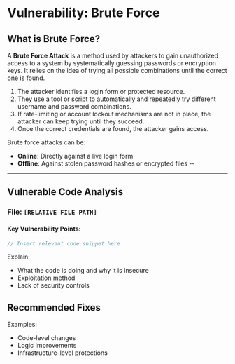 # Vulnerability: Brute Force

## What is Brute Force?

A **Brute Force Attack** is a method used by attackers to gain unauthorized access to a system by systematically guessing passwords or encryption keys. It relies on the idea of trying all possible combinations until the correct one is found.

1. The attacker identifies a login form or protected resource.
2. They use a tool or script to automatically and repeatedly try different username and password combinations.
3. If rate-limiting or account lockout mechanisms are not in place, the attacker can keep trying until they succeed.
4. Once the correct credentials are found, the attacker gains access.

Brute force attacks can be:
- **Online**: Directly against a live login form
- **Offline**: Against stolen password hashes or encrypted files
--

---

## Vulnerable Code Analysis

### File: `[RELATIVE FILE PATH]`

#### Key Vulnerability Points:

```php
// Insert relevant code snippet here
```

Explain: 
- What the code is doing and why it is insecure 
- Exploitation method 
- Lack of security controls

## Recommended Fixes 
Examples: 
- Code-level changes 
- Logic Improvements 
- Infrastructure-level protections